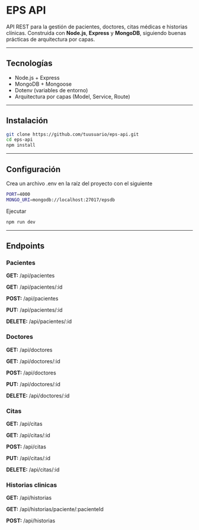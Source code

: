# EPS API

API REST para la gestión de pacientes, doctores, citas médicas e historias clínicas. Construida con **Node.js**, **Express** y **MongoDB**, siguiendo buenas prácticas de arquitectura por capas.

---

## Tecnologías

- Node.js + Express
- MongoDB + Mongoose
- Dotenv (variables de entorno)
- Arquitectura por capas (Model, Service, Route)

---

## Instalación

```bash
git clone https://github.com/tuusuario/eps-api.git
cd eps-api
npm install
```

---

## Configuración
Crea un archivo .env en la raíz del proyecto con el siguiente
```bash
PORT=4000
MONGO_URI=mongodb://localhost:27017/epsdb
```
Ejecutar
```bash
npm run dev
```
---

## Endpoints
### Pacientes
**GET:** /api/pacientes

**GET:** /api/pacientes/:id

**POST:** /api/pacientes

**PUT:** /api/pacientes/:id

**DELETE:** /api/pacientes/:id

### Doctores
**GET:** /api/doctores

**GET:** /api/doctores/:id

**POST:** /api/doctores

**PUT:** /api/doctores/:id

**DELETE:** /api/doctores/:id

### Citas
**GET:** /api/citas

**GET:** /api/citas/:id

**POST:** /api/citas

**PUT:** /api/citas/:id

**DELETE:** /api/citas/:id

### Historias clinicas
**GET:** /api/historias

**GET:** /api/historias/paciente/:pacienteId

**POST:** /api/historias